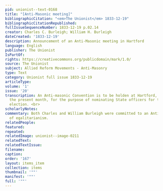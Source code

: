 ```yaml
---
pid: unionist--text-0168
title: "[Anti-Masonic meeting]"
bibliographicCitation: "<em>The Unionist</em> 1833-12-19"
bibliographicCitationRepublished: 
fullIssueSequenceNumber: 1833-12-19 p.02.14
creator: Charles C. Burleigh; William H. Burleigh
dateCreated: '1833-12-19'
description: Announcement of an Anti-Masonic meeting in Hartford
language: English
publisher: The Unionist
IsPartOf: 
rights: https://creativecommons.org/publicdomain/mark/1.0/
source: The Unionist
subject: Allied Reform Movements - Anti-Masonry
type: Text
category: Unionist full issue 1833-12-19
articleType: 
volume: '1'
issue: '20'
transcription: An Anti-masonic Convention is to be holden at Hartford, on the 25<sup>th</sup>of
  the present month, for the purpose of nominating State officers for the next <br>Spring
  election. <br>
scholarlyNotes: 
commentary: Both Charles and William Burleigh were committed to an Anti-Masonic politics
  of egalitarianism.
relatedPeople: 
featured: 
repeated: 
relatedImage: unionist--image-0211
relatedText: 
relatedTextIssue: 
filename: 
caption: 
order: '167'
layout: items_item
collection: items
thumbnail: '""'
manifest: '""'
full: '""'
---
```

